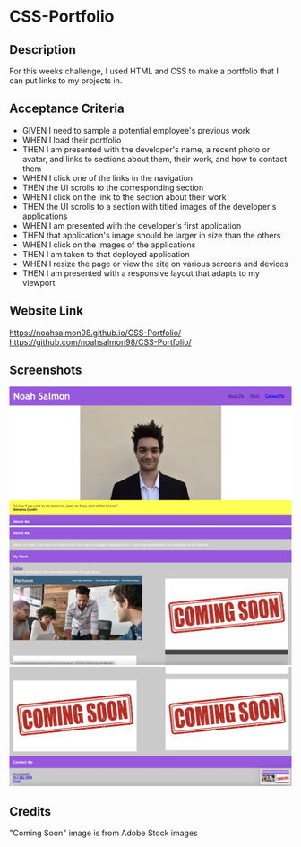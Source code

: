 # CSS-Portfolio
## Description
For this weeks challenge, I used HTML and CSS to make a portfolio that I can put links to my projects in.

## Acceptance Criteria
* GIVEN I need to sample a potential employee's previous work
* WHEN I load their portfolio
* THEN I am presented with the developer's name, a recent photo or avatar, and links to sections about them, their work, and how to contact them
* WHEN I click one of the links in the navigation
* THEN the UI scrolls to the corresponding section
* WHEN I click on the link to the section about their work
* THEN the UI scrolls to a section with titled images of the developer's applications
* WHEN I am presented with the developer's first application
* THEN that application's image should be larger in size than the others
* WHEN I click on the images of the applications
* THEN I am taken to that deployed application
* WHEN I resize the page or view the site on various screens and devices
* THEN I am presented with a responsive layout that adapts to my viewport

## Website Link

https://noahsalmon98.github.io/CSS-Portfolio/
https://github.com/noahsalmon98/CSS-Portfolio/

## Screenshots

![Screenshot of portfolio 1](./assets/images/Screen%20Shot%202023-06-30%20at%206.14.26%20PM.png)
![Screenshot of portfolio 2](./assets/images/Screen%20Shot%202023-06-30%20at%206.14.38%20PM.png)
![Screenshot of portfolio 3](./assets/images/Screen%20Shot%202023-06-30%20at%206.14.46%20PM.png)

## Credits
"Coming Soon" image is from Adobe Stock images
